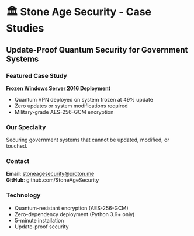 # 🏛️ Stone Age Security - Case Studies

## Update-Proof Quantum Security for Government Systems

### Featured Case Study
[**Frozen Windows Server 2016 Deployment**](./frozen-windows-2016/)
- Quantum VPN deployed on system frozen at 49% update
- Zero updates or system modifications required
- Military-grade AES-256-GCM encryption

### Our Specialty
Securing government systems that cannot be updated, modified, or touched.

### Contact
**Email**: stoneagesecurity@proton.me  
**GitHub**: github.com/StoneAgeSecurity

### Technology
- Quantum-resistant encryption (AES-256-GCM)
- Zero-dependency deployment (Python 3.9+ only)
- 5-minute installation
- Update-proof security
